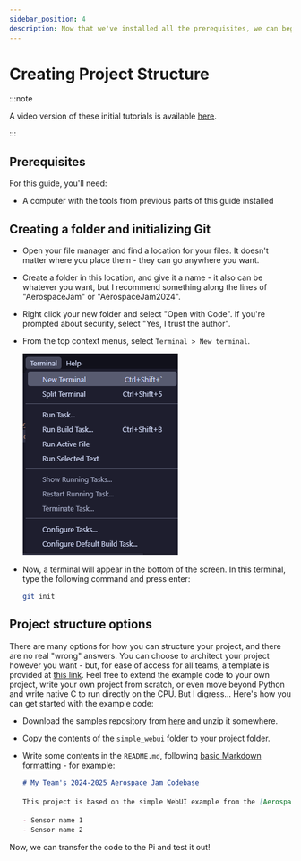 ```yaml
---
sidebar_position: 4
description: Now that we've installed all the prerequisites, we can begin making our project structure.
---
```


# Creating Project Structure

:::note

A video version of these initial tutorials is available [here](https://youtu.be/NYSr9h0jw7k).

:::

## Prerequisites

For this guide, you'll need:

- A computer with the tools from previous parts of this guide installed

## Creating a folder and initializing Git

- Open your file manager and find a location for your files. It doesn't matter where you place them - they can go anywhere you want.
- Create a folder in this location, and give it a name - it also can be whatever you want, but I recommend something along the lines of "AerospaceJam" or "AerospaceJam2024".
- Right click your new folder and select "Open with Code". If you're prompted about security, select "Yes, I trust the author".
- From the top context menus, select `Terminal > New terminal`.
  
  ![Create a new terminal](new_terminal.png)

- Now, a terminal will appear in the bottom of the screen. In this terminal, type the following command and press enter:
  
  ```sh
  git init
  ```

## Project structure options

There are many options for how you can structure your project, and there are no real "wrong" answers. You can choose to architect your project however you want - but, for ease of access for all teams, a template is provided at [this link](https://github.com/AerospaceJam/examples2024/blob/main/simple_webui). Feel free to extend the example code to your own project, write your own project from scratch, or even move beyond Python and write native C to run directly on the CPU. But I digress... Here's how you can get started with the example code:

- Download the samples repository from [here](https://github.com/AerospaceJam/examples2024/archive/refs/heads/main.zip) and unzip it somewhere.
- Copy the contents of the `simple_webui` folder to your project folder.
- Write some contents in the `README.md`, following [basic Markdown formatting](https://www.markdownguide.org/basic-syntax/) - for example:
  
  ```md title="README.md"
  # My Team's 2024-2025 Aerospace Jam Codebase

  This project is based on the simple WebUI example from the [Aerospace Jam Docs](https://aerospacejam.github.io/). It is capable of:

  - Sensor name 1
  - Sensor name 2
  ```

Now, we can transfer the code to the Pi and test it out!

